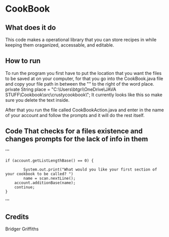 # CookBook

## What does it do
This code makes a operational library that you can store recipes in while keeping them oraganized, accessable, and editable.

## How to run
To run the program you first have to put the location that you want the files to be saved at on your computer, for that you go into the CookBook.java file and copy your file path in between the "" to the right of the word place.
	private String place = "C:\\Users\\btgri\\OneDrive\\JAVA STUFF\\Cookbook\\src\\crustycookbook\\";
It currently looks like this so make sure you delete the text inside.

After that you run the file called CookBookAction.java and enter in the name of your account and follow the prompts and it will do the rest itself.

## Code That checks for a files existence and changes prompts for the lack of info in them
'''

	if (account.getListLengthBase() == 0) {
	
      		System.out.print("What would you like your first section of your cookbook to be called? ")
     		name = scan.nextLine();
		account.additionBase(name);
		continue;
	}
 
'''
## Credits
Bridger Griffiths
